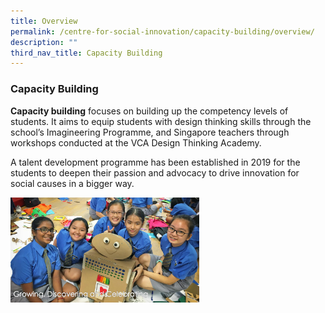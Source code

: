 ```yaml
---
title: Overview
permalink: /centre-for-social-innovation/capacity-building/overview/
description: ""
third_nav_title: Capacity Building
---
```

### Capacity Building

**Capacity building** focuses on building up the competency levels of students. It aims to equip students with design thinking skills through the school’s Imagineering Programme, and Singapore teachers through workshops conducted at the VCA Design Thinking Academy.  

A talent development programme has been established in 2019 for the students to deepen their passion and advocacy to drive innovation for social causes in a bigger way.

<img src="/images/capacity.png" style="width:60%">
